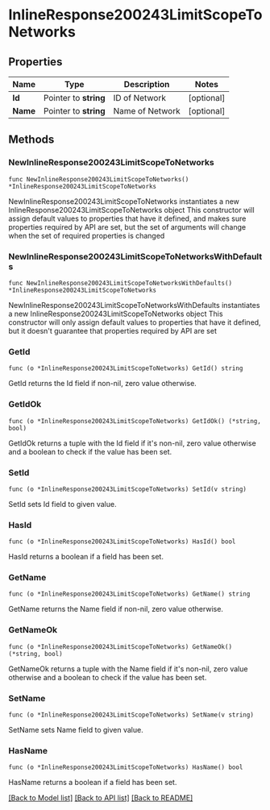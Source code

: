 # InlineResponse200243LimitScopeToNetworks

## Properties

Name | Type | Description | Notes
------------ | ------------- | ------------- | -------------
**Id** | Pointer to **string** | ID of Network | [optional] 
**Name** | Pointer to **string** | Name of Network | [optional] 

## Methods

### NewInlineResponse200243LimitScopeToNetworks

`func NewInlineResponse200243LimitScopeToNetworks() *InlineResponse200243LimitScopeToNetworks`

NewInlineResponse200243LimitScopeToNetworks instantiates a new InlineResponse200243LimitScopeToNetworks object
This constructor will assign default values to properties that have it defined,
and makes sure properties required by API are set, but the set of arguments
will change when the set of required properties is changed

### NewInlineResponse200243LimitScopeToNetworksWithDefaults

`func NewInlineResponse200243LimitScopeToNetworksWithDefaults() *InlineResponse200243LimitScopeToNetworks`

NewInlineResponse200243LimitScopeToNetworksWithDefaults instantiates a new InlineResponse200243LimitScopeToNetworks object
This constructor will only assign default values to properties that have it defined,
but it doesn't guarantee that properties required by API are set

### GetId

`func (o *InlineResponse200243LimitScopeToNetworks) GetId() string`

GetId returns the Id field if non-nil, zero value otherwise.

### GetIdOk

`func (o *InlineResponse200243LimitScopeToNetworks) GetIdOk() (*string, bool)`

GetIdOk returns a tuple with the Id field if it's non-nil, zero value otherwise
and a boolean to check if the value has been set.

### SetId

`func (o *InlineResponse200243LimitScopeToNetworks) SetId(v string)`

SetId sets Id field to given value.

### HasId

`func (o *InlineResponse200243LimitScopeToNetworks) HasId() bool`

HasId returns a boolean if a field has been set.

### GetName

`func (o *InlineResponse200243LimitScopeToNetworks) GetName() string`

GetName returns the Name field if non-nil, zero value otherwise.

### GetNameOk

`func (o *InlineResponse200243LimitScopeToNetworks) GetNameOk() (*string, bool)`

GetNameOk returns a tuple with the Name field if it's non-nil, zero value otherwise
and a boolean to check if the value has been set.

### SetName

`func (o *InlineResponse200243LimitScopeToNetworks) SetName(v string)`

SetName sets Name field to given value.

### HasName

`func (o *InlineResponse200243LimitScopeToNetworks) HasName() bool`

HasName returns a boolean if a field has been set.


[[Back to Model list]](../README.md#documentation-for-models) [[Back to API list]](../README.md#documentation-for-api-endpoints) [[Back to README]](../README.md)


